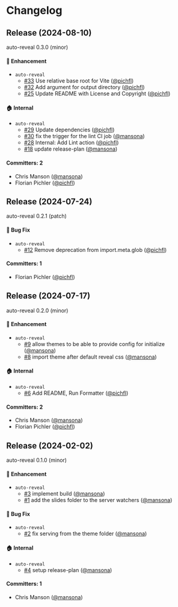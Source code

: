 # Changelog

## Release (2024-08-10)

auto-reveal 0.3.0 (minor)

#### :rocket: Enhancement
* `auto-reveal`
  * [#33](https://github.com/mainmatter/auto-reveal/pull/33) Use relative base root for Vite ([@pichfl](https://github.com/pichfl))
  * [#32](https://github.com/mainmatter/auto-reveal/pull/32) Add argument for output directory ([@pichfl](https://github.com/pichfl))
  * [#25](https://github.com/mainmatter/auto-reveal/pull/25) Update README with License and Copyright ([@pichfl](https://github.com/pichfl))

#### :house: Internal
* `auto-reveal`
  * [#29](https://github.com/mainmatter/auto-reveal/pull/29) Update dependencies ([@pichfl](https://github.com/pichfl))
  * [#30](https://github.com/mainmatter/auto-reveal/pull/30) fix the trigger for the lint CI job ([@mansona](https://github.com/mansona))
  * [#28](https://github.com/mainmatter/auto-reveal/pull/28) Internal: Add Lint action ([@pichfl](https://github.com/pichfl))
  * [#18](https://github.com/mainmatter/auto-reveal/pull/18) update release-plan ([@mansona](https://github.com/mansona))

#### Committers: 2
- Chris Manson ([@mansona](https://github.com/mansona))
- Florian Pichler ([@pichfl](https://github.com/pichfl))
## Release (2024-07-24)

auto-reveal 0.2.1 (patch)

#### :bug: Bug Fix
* `auto-reveal`
  * [#12](https://github.com/pichfl/auto-reveal/pull/12) Remove deprecation from import.meta.glob ([@pichfl](https://github.com/pichfl))

#### Committers: 1
- Florian Pichler ([@pichfl](https://github.com/pichfl))
## Release (2024-07-17)

auto-reveal 0.2.0 (minor)

#### :rocket: Enhancement
* `auto-reveal`
  * [#9](https://github.com/pichfl/auto-reveal/pull/9) allow themes to be able to provide config for initialize ([@mansona](https://github.com/mansona))
  * [#8](https://github.com/pichfl/auto-reveal/pull/8) import theme after default reveal css ([@mansona](https://github.com/mansona))

#### :house: Internal
* `auto-reveal`
  * [#6](https://github.com/pichfl/auto-reveal/pull/6) Add README, Run Formatter ([@pichfl](https://github.com/pichfl))

#### Committers: 2
- Chris Manson ([@mansona](https://github.com/mansona))
- Florian Pichler ([@pichfl](https://github.com/pichfl))
## Release (2024-02-02)

auto-reveal 0.1.0 (minor)

#### :rocket: Enhancement
* `auto-reveal`
  * [#3](https://github.com/pichfl/auto-reveal/pull/3) implement build ([@mansona](https://github.com/mansona))
  * [#1](https://github.com/pichfl/auto-reveal/pull/1) add the slides folder to the server watchers ([@mansona](https://github.com/mansona))

#### :bug: Bug Fix
* `auto-reveal`
  * [#2](https://github.com/pichfl/auto-reveal/pull/2) fix serving from the theme folder ([@mansona](https://github.com/mansona))

#### :house: Internal
* `auto-reveal`
  * [#4](https://github.com/pichfl/auto-reveal/pull/4) setup release-plan ([@mansona](https://github.com/mansona))

#### Committers: 1
- Chris Manson ([@mansona](https://github.com/mansona))

